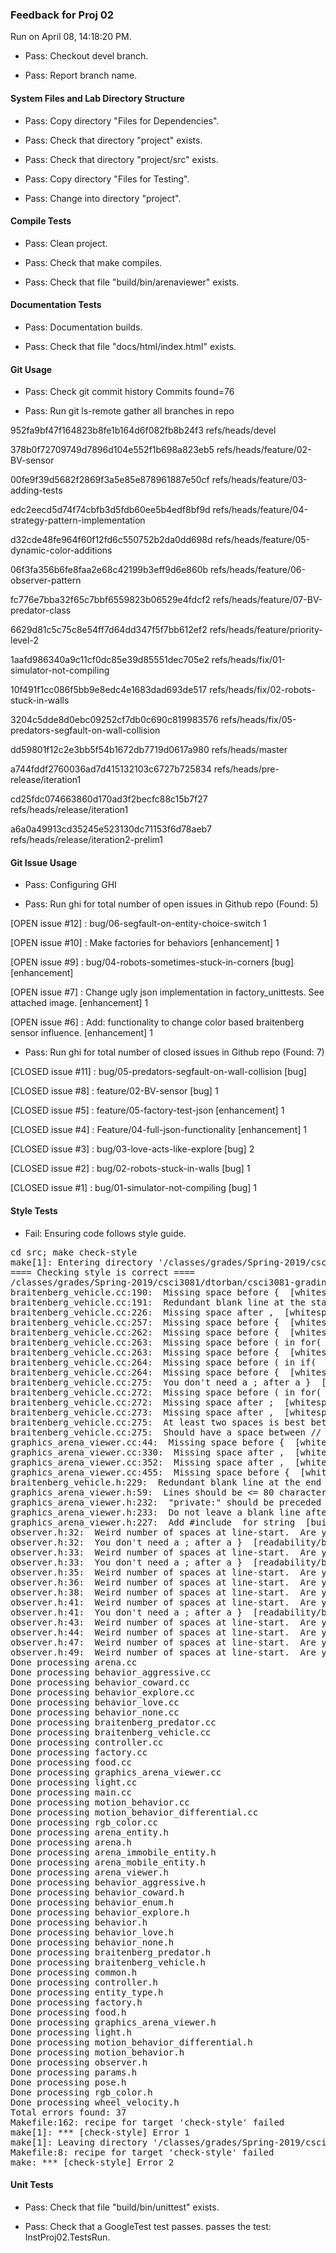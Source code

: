 ### Feedback for Proj 02

Run on April 08, 14:18:20 PM.

+ Pass: Checkout devel branch.



+ Pass: Report branch name.




#### System Files and Lab Directory Structure

+ Pass: Copy directory "Files for Dependencies".



+ Pass: Check that directory "project" exists.

+ Pass: Check that directory "project/src" exists.

+ Pass: Copy directory "Files for Testing".



+ Pass: Change into directory "project".


#### Compile Tests

+ Pass: Clean project.



+ Pass: Check that make compiles.



+ Pass: Check that file "build/bin/arenaviewer" exists.


#### Documentation Tests

+ Pass: Documentation builds.



+ Pass: Check that file "docs/html/index.html" exists.


#### Git Usage

+ Pass: Check git commit history
Commits found=76

+ Pass: Run git ls-remote gather all branches in repo

952fa9bf47f164823b8fe1b164d6f082fb8b24f3	refs/heads/devel

378b0f72709749d7896d104e552f1b698a823eb5	refs/heads/feature/02-BV-sensor

00fe9f39d5682f2869f3a5e85e878961887e50cf	refs/heads/feature/03-adding-tests

edc2eecd5d74f74cbfb3d5fdb60ee5b4edf8bf9d	refs/heads/feature/04-strategy-pattern-implementation

d32cde48fe964f60f12fd6c550752b2da0dd698d	refs/heads/feature/05-dynamic-color-additions

06f3fa356b6fe8faa2e68c42199b3eff9d6e860b	refs/heads/feature/06-observer-pattern

fc776e7bba32f65c7bbf6559823b06529e4fdcf2	refs/heads/feature/07-BV-predator-class

6629d81c5c75c8e54ff7d64dd347f5f7bb612ef2	refs/heads/feature/priority-level-2

1aafd986340a9c11cf0dc85e39d85551dec705e2	refs/heads/fix/01-simulator-not-compiling

10f491f1cc086f5bb9e8edc4e1683dad693de517	refs/heads/fix/02-robots-stuck-in-walls

3204c5dde8d0ebc09252cf7db0c690c819983576	refs/heads/fix/05-predators-segfault-on-wall-collision

dd59801f12c2e3bb5f54b1672db7719d0617a980	refs/heads/master

a744fddf2760036ad7d415132103c6727b725834	refs/heads/pre-release/iteration1

cd25fdc074663860d170ad3f2becfc88c15b7f27	refs/heads/release/iteration1

a6a0a49913cd35245e523130dc71153f6d78aeb7	refs/heads/release/iteration2-prelim1




#### Git Issue Usage

+ Pass: Configuring GHI

+ Pass: Run ghi for total number of open issues in Github repo (Found: 5)

[OPEN issue #12] :  bug/06-segfault-on-entity-choice-switch 1

[OPEN issue #10] :  Make factories for behaviors  [enhancement] 1

[OPEN issue #9] :  bug/04-robots-sometimes-stuck-in-corners [bug] [enhancement]

[OPEN issue #7] :  Change ugly json implementation in factory_unittests. See attached image. [enhancement] 1

[OPEN issue #6] :  Add: functionality to change color based braitenberg sensor influence. [enhancement] 1





+ Pass: Run ghi for total number of closed issues in Github repo (Found: 7)

[CLOSED issue #11] :  bug/05-predators-segfault-on-wall-collision [bug]

[CLOSED issue #8] :  feature/02-BV-sensor [bug] 1

[CLOSED issue #5] :  feature/05-factory-test-json [enhancement] 1

[CLOSED issue #4] :  Feature/04-full-json-functionality [enhancement] 1

[CLOSED issue #3] :  bug/03-love-acts-like-explore [bug] 2

[CLOSED issue #2] :  bug/02-robots-stuck-in-walls [bug] 1

[CLOSED issue #1] :  bug/01-simulator-not-compiling [bug] 1






#### Style Tests

+ Fail: Ensuring code follows style guide.

<pre>cd src; make check-style
make[1]: Entering directory '/classes/grades/Spring-2019/csci3081/dtorban/csci3081-grading-env/grading-scripts/grading/Proj_02_Full_Feedback/repo-strob105/project/src'
==== Checking style is correct ====
/classes/grades/Spring-2019/csci3081/dtorban/csci3081-grading-env/grading-scripts/grading/Proj_02_Full_Feedback/repo-strob105/cpplint/cpplint.py --root=.. *.cc *.h
braitenberg_vehicle.cc:190:  Missing space before {  [whitespace/braces] [5]
braitenberg_vehicle.cc:191:  Redundant blank line at the start of a code block should be deleted.  [whitespace/blank_line] [2]
braitenberg_vehicle.cc:226:  Missing space after ,  [whitespace/comma] [3]
braitenberg_vehicle.cc:257:  Missing space before {  [whitespace/braces] [5]
braitenberg_vehicle.cc:262:  Missing space before {  [whitespace/braces] [5]
braitenberg_vehicle.cc:263:  Missing space before ( in for(  [whitespace/parens] [5]
braitenberg_vehicle.cc:263:  Missing space before {  [whitespace/braces] [5]
braitenberg_vehicle.cc:264:  Missing space before ( in if(  [whitespace/parens] [5]
braitenberg_vehicle.cc:264:  Missing space before {  [whitespace/braces] [5]
braitenberg_vehicle.cc:275:  You don't need a ; after a }  [readability/braces] [4]
braitenberg_vehicle.cc:272:  Missing space before ( in for(  [whitespace/parens] [5]
braitenberg_vehicle.cc:272:  Missing space after ;  [whitespace/semicolon] [3]
braitenberg_vehicle.cc:273:  Missing space after ,  [whitespace/comma] [3]
braitenberg_vehicle.cc:275:  At least two spaces is best between code and comments  [whitespace/comments] [2]
braitenberg_vehicle.cc:275:  Should have a space between // and comment  [whitespace/comments] [4]
graphics_arena_viewer.cc:44:  Missing space before {  [whitespace/braces] [5]
graphics_arena_viewer.cc:330:  Missing space after ,  [whitespace/comma] [3]
graphics_arena_viewer.cc:352:  Missing space after ,  [whitespace/comma] [3]
graphics_arena_viewer.cc:455:  Missing space before {  [whitespace/braces] [5]
braitenberg_vehicle.h:229:  Redundant blank line at the end of a code block should be deleted.  [whitespace/blank_line] [3]
graphics_arena_viewer.h:59:  Lines should be <= 80 characters long  [whitespace/line_length] [2]
graphics_arena_viewer.h:232:  "private:" should be preceded by a blank line  [whitespace/blank_line] [3]
graphics_arena_viewer.h:233:  Do not leave a blank line after "private:"  [whitespace/blank_line] [3]
graphics_arena_viewer.h:227:  Add #include <string> for string  [build/include_what_you_use] [4]
observer.h:32:  Weird number of spaces at line-start.  Are you using a 2-space indent?  [whitespace/indent] [3]
observer.h:32:  You don't need a ; after a }  [readability/braces] [4]
observer.h:33:  Weird number of spaces at line-start.  Are you using a 2-space indent?  [whitespace/indent] [3]
observer.h:33:  You don't need a ; after a }  [readability/braces] [4]
observer.h:35:  Weird number of spaces at line-start.  Are you using a 2-space indent?  [whitespace/indent] [3]
observer.h:36:  Weird number of spaces at line-start.  Are you using a 2-space indent?  [whitespace/indent] [3]
observer.h:38:  Weird number of spaces at line-start.  Are you using a 2-space indent?  [whitespace/indent] [3]
observer.h:41:  Weird number of spaces at line-start.  Are you using a 2-space indent?  [whitespace/indent] [3]
observer.h:41:  You don't need a ; after a }  [readability/braces] [4]
observer.h:43:  Weird number of spaces at line-start.  Are you using a 2-space indent?  [whitespace/indent] [3]
observer.h:44:  Weird number of spaces at line-start.  Are you using a 2-space indent?  [whitespace/indent] [3]
observer.h:47:  Weird number of spaces at line-start.  Are you using a 2-space indent?  [whitespace/indent] [3]
observer.h:49:  Weird number of spaces at line-start.  Are you using a 2-space indent?  [whitespace/indent] [3]
Done processing arena.cc
Done processing behavior_aggressive.cc
Done processing behavior_coward.cc
Done processing behavior_explore.cc
Done processing behavior_love.cc
Done processing behavior_none.cc
Done processing braitenberg_predator.cc
Done processing braitenberg_vehicle.cc
Done processing controller.cc
Done processing factory.cc
Done processing food.cc
Done processing graphics_arena_viewer.cc
Done processing light.cc
Done processing main.cc
Done processing motion_behavior.cc
Done processing motion_behavior_differential.cc
Done processing rgb_color.cc
Done processing arena_entity.h
Done processing arena.h
Done processing arena_immobile_entity.h
Done processing arena_mobile_entity.h
Done processing arena_viewer.h
Done processing behavior_aggressive.h
Done processing behavior_coward.h
Done processing behavior_enum.h
Done processing behavior_explore.h
Done processing behavior.h
Done processing behavior_love.h
Done processing behavior_none.h
Done processing braitenberg_predator.h
Done processing braitenberg_vehicle.h
Done processing common.h
Done processing controller.h
Done processing entity_type.h
Done processing factory.h
Done processing food.h
Done processing graphics_arena_viewer.h
Done processing light.h
Done processing motion_behavior_differential.h
Done processing motion_behavior.h
Done processing observer.h
Done processing params.h
Done processing pose.h
Done processing rgb_color.h
Done processing wheel_velocity.h
Total errors found: 37
Makefile:162: recipe for target 'check-style' failed
make[1]: *** [check-style] Error 1
make[1]: Leaving directory '/classes/grades/Spring-2019/csci3081/dtorban/csci3081-grading-env/grading-scripts/grading/Proj_02_Full_Feedback/repo-strob105/project/src'
Makefile:8: recipe for target 'check-style' failed
make: *** [check-style] Error 2
</pre>




#### Unit Tests

+ Pass: Check that file "build/bin/unittest" exists.

+ Pass: Check that a GoogleTest test passes.
    passes the test: InstProj02.TestsRun.



